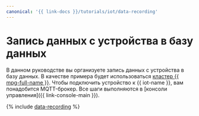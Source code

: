 ```yaml
---
canonical: '{{ link-docs }}/tutorials/iot/data-recording'
---
```


# Запись данных с устройства в базу данных

В данном руководстве вы организуете запись данных с устройства в базу данных. В качестве примера будет использоваться [кластер {{ mpg-full-name }}](../../managed-postgresql/concepts/index.md). Чтобы подключить устройство к {{ iot-name }}, вам понадобится MQTT-брокер. Все шаги выполняются в [консоли управления]({{ link-console-main }}).

{% include [data-recording](../../_tutorials/applied/data-recording.md) %}